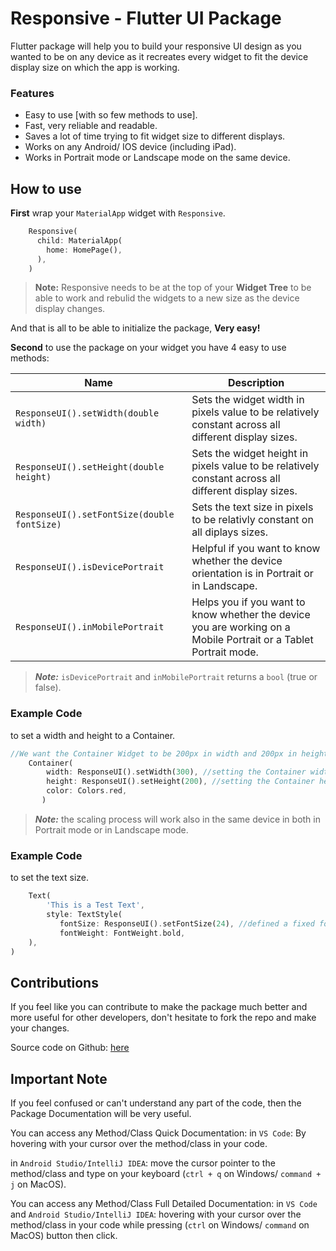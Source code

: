# Responsive - Flutter UI Package

Flutter package will help you to build  your responsive UI design as you wanted to be on any device as it recreates every widget to fit the device display size on which the app is working.

### Features
- Easy to use [with so few methods to use].
- Fast, very reliable and readable.
- Saves a lot of time trying to fit widget size to different displays.
- Works on any Android/ IOS device (including iPad).
- Works in Portrait mode or Landscape mode on the same device.


## How to use
**First** wrap your `MaterialApp` widget with `Responsive`.

```dart
    Responsive(
      child: MaterialApp(
        home: HomePage(),
      ),
    )
```

> **Note:** Responsive needs to be at the top of your **Widget Tree** to be able to work and rebulid the widgets to a new size as the device display changes.

And that is all to be able to initialize the package, **Very easy!**


**Second** to use the package on your widget you have 4 easy to use methods:

| Name  | Description  |
| ------------ | ------------ |
| `ResponseUI().setWidth(double width)`  |  Sets the widget width in pixels value to be relatively constant across all different display sizes. |
| `ResponseUI().setHeight(double height)`  | Sets the widget height in pixels value to be relatively constant across all different display sizes. |
| `ResponseUI().setFontSize(double fontSize)`  | Sets the text size in pixels to be relativly constant on all diplays sizes. |
| `ResponseUI().isDevicePortrait` | Helpful if you want to know whether the device orientation is in Portrait or in Landscape.  |
| `ResponseUI().inMobilePortrait`   | Helps you if you want to know whether the device you are working on a Mobile Portrait or a Tablet Portrait mode.  |

> ***Note:*** `isDevicePortrait` and `inMobilePortrait` returns a `bool` (true or false).

### Example Code
to set a width and height to a Container.

```dart
//We want the Container Widget to be 200px in width and 200px in height
    Container(
        width: ResponseUI().setWidth(300), //setting the Container width to be 300px
        height: ResponseUI().setHeight(200), //setting the Container height to be 300px
        color: Colors.red,
       )
```
> ***Note:*** the scaling process will work also in the same device in both
in Portrait mode or in Landscape mode.

### Example Code
to set the text size.

```dart
    Text(
        'This is a Test Text',
        style: TextStyle(
           fontSize: ResponseUI().setFontSize(24), //defined a fixed font size in pixels
           fontWeight: FontWeight.bold,
    ),
)
```
## Contributions

If you feel like you can contribute to make the package much better and more useful for other
developers, don't hesitate to fork the repo and make your changes.

Source code on Github: [here](https://github.com/AhmedAbouelkher/Responsive-for-Flutter "here")


## Important Note

If you feel confused or can't understand any part of the code, then the Package
Documentation will be very useful.

You can access any Method/Class Quick Documentation:
  in `VS Code`: By hovering with your cursor over the method/class in your code.

  in `Android Studio/IntelliJ IDEA`: move the cursor pointer to the method/class and type
  on your keyboard (`ctrl + q` on Windows/ `command + j` on MacOS).

You can access any Method/Class Full Detailed Documentation:
  in `VS Code` and `Android Studio/IntelliJ IDEA`:  hovering with your cursor over the method/class in your code while
  pressing (`ctrl` on Windows/ `command` on MacOS) button then click.